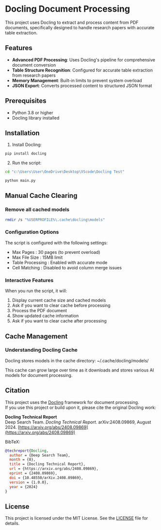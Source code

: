# Docling Document Processing

This project uses Docling to extract and process content from PDF documents, specifically designed to handle research papers with accurate table extraction.

## Features

- **Advanced PDF Processing**: Uses Docling's pipeline for comprehensive document conversion
- **Table Structure Recognition**: Configured for accurate table extraction from research papers
- **Memory Management**: Built-in limits to prevent system overload
- **JSON Export**: Converts processed content to structured JSON format

## Prerequisites

- Python 3.8 or higher
- Docling library installed

## Installation

1. Install Docling:
```bash
pip install docling
```

2. Run the script:
```bash
cd "c:\Users\User\OneDrive\Desktop\VScode\Docling Test"
```

```bash
python main.py
```

## Manual Cache Clearing 
### Remove all cached models

```bash
rmdir /s "%USERPROFILE%\.cache\docling\models"
```

### Configuration Options
The script is configured with the following settings:

- Max Pages : 30 pages (to prevent overload)
- Max File Size : 15MB limit
- Table Processing : Enabled with accurate mode
- Cell Matching : Disabled to avoid column merge issues

### Interactive Features
When you run the script, it will:

1. Display current cache size and cached models
2. Ask if you want to clear cache before processing
3. Process the PDF document
4. Show updated cache information
5. Ask if you want to clear cache after processing

## Cache Management
### Understanding Docling Cache
Docling stores models in the cache directory: ~/.cache/docling/models/

This cache can grow large over time as it downloads and stores various AI models for document processing.

## Citation

This project uses the [Docling](https://github.com/docling-project/docling) framework for document processing.  
If you use this project or build upon it, please cite the original Docling work:

**Docling Technical Report**  
Deep Search Team. *Docling Technical Report*. arXiv:2408.09869, August 2024. [https://arxiv.org/abs/2408.09869](https://arxiv.org/abs/2408.09869)

BibTeX:
```bibtex
@techreport{Docling,
  author = {Deep Search Team},
  month = {8},
  title = {Docling Technical Report},
  url = {https://arxiv.org/abs/2408.09869},
  eprint = {2408.09869},
  doi = {10.48550/arXiv.2408.09869},
  version = {1.0.0},
  year = {2024}
}
```

## License

This project is licensed under the MIT License. See the [LICENSE](LICENSE) file for details.

